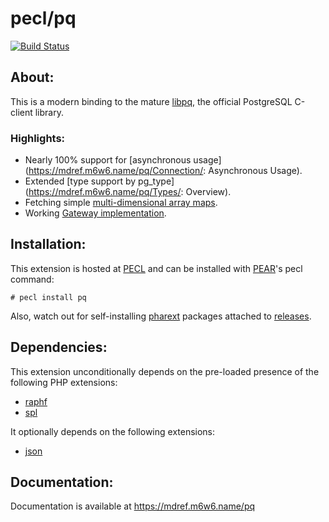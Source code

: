 # pecl/pq

[![Build Status](https://travis-ci.org/m6w6/ext-pq.svg?branch=master)](https://travis-ci.org/m6w6/ext-pq)

## About:

This is a modern binding to the mature [libpq](http://www.postgresql.org/docs/current/static/libpq.html), the official PostgreSQL C-client library.

### Highlights:

* Nearly 100% support for [asynchronous usage](https://mdref.m6w6.name/pq/Connection/: Asynchronous Usage).
* Extended [type support by pg_type](https://mdref.m6w6.name/pq/Types/: Overview).
* Fetching simple [multi-dimensional array maps](https://mdref.m6w6.name/pq/Result/map).
* Working [Gateway implementation](https://github.com/m6w6/pq-gateway).

## Installation:

This extension is hosted at [PECL](http://pecl.php.net) and can be installed with [PEAR](http://pear.php.net)'s pecl command:

	# pecl install pq

Also, watch out for self-installing [pharext](https://github.com/m6w6/pharext) packages attached to [releases](https://github.com/m6w6/ext-pq/releases).

## Dependencies:

This extension unconditionally depends on the pre-loaded presence of the following PHP extensions:

- [raphf](http://pecl.php.net/package/raphf)
- [spl](http://php.net/spl)

It optionally depends on the following extensions:

* [json](http://php.net/json)


## Documentation:

Documentation is available at https://mdref.m6w6.name/pq

